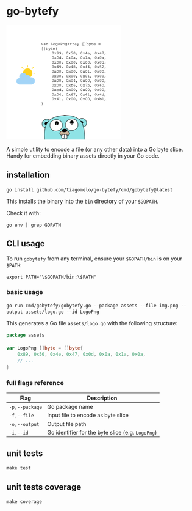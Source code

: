 # go-bytefy

![logo](go-bytefy-logo.png)

A simple utility to encode a file (or any other data) into a Go byte slice.  
Handy for embedding binary assets directly in your Go code.

## installation

```
go install github.com/tiagomelo/go-bytefy/cmd/gobytefy@latest
```

This installs the binary into the `bin` directory of your `$GOPATH`.

Check it with:

```
go env | grep GOPATH
```

## CLI usage

To run `gobytefy` from any terminal, ensure your `$GOPATH/bin` is on your `$PATH`:

```
export PATH="\$GOPATH/bin:\$PATH"
```

### basic usage

```
go run cmd/gobytefy/gobytefy.go --package assets --file img.png --output assets/logo.go --id LogoPng
````

This generates a Go file `assets/logo.go` with the following structure:

```go
package assets

var LogoPng []byte = []byte{
	0x89, 0x50, 0x4e, 0x47, 0x0d, 0x0a, 0x1a, 0x0a,
	// ...
}
````

### full flags reference

| Flag              | Description                                        |
| ----------------- | -------------------------------------------------- |
| `-p`, `--package` | Go package name                                    |
| `-f`, `--file`   | Input file to encode as byte slice                  |
| `-o`, `--output`  | Output file path                                   |
| `-i`, `--id`      | Go identifier for the byte slice (e.g. `LogoPng`)  |

## unit tests

```
make test
```

## unit tests coverage

```
make coverage
```